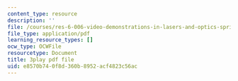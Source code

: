 ```yaml
---
content_type: resource
description: ''
file: /courses/res-6-006-video-demonstrations-in-lasers-and-optics-spring-2008/e8570b740f8d360b8952acf4823c56ac_95M4uD6WsSE.pdf
file_type: application/pdf
learning_resource_types: []
ocw_type: OCWFile
resourcetype: Document
title: 3play pdf file
uid: e8570b74-0f8d-360b-8952-acf4823c56ac
---
```

